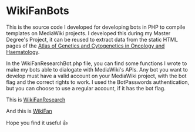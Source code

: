 # WikiFanBots
This is the source code I developed for developing bots in PHP to compile templates on MediaWiki projects. I developed this during my Master Degree's Project, it can be reused to extract data from the static HTML pages of the [Atlas of Genetics and Cytogenetics in Oncology and Haematology](http://atlasgeneticsoncology.org/).

In the WikiFanResearchBot.php file, you can find some functions I wrote to make my bots able to dialogate with MediaWiki's APIs.
Any bot you want to develop must have a valid account on your MediaWiki project, with the bot flag and the correct rights to work. I used the BotPasswords authentication, but you can choose to use a regular account, if it has the bot flag.

This is [WikiFanResearch](http://bioinformatics.hsanmartino.it/WikiFanResearch)

And this is [WikiFan](http://bioinformatics.hsanmartino.it/WikiFan)

Hope you find it useful  :+1:
